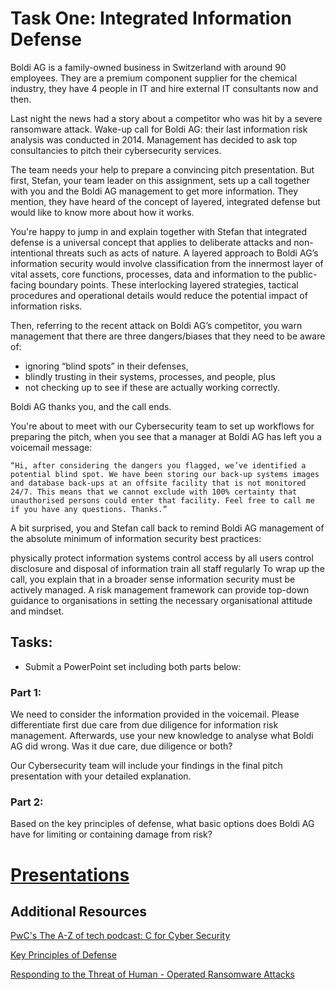 # Task One: Integrated Information Defense

Boldi AG is a family-owned business in Switzerland with around 90 employees. They are a premium component supplier for the chemical industry, they have 4 people in IT and hire external IT consultants now and then.

Last night the news had a story about a competitor who was hit by a severe ransomware attack. Wake-up call for Boldi AG: their last information risk analysis was conducted in 2014. Management has decided to ask top consultancies to pitch their cybersecurity services.

The team needs your help to prepare a convincing pitch presentation. But first, Stefan, your team leader on this assignment, sets up a call together with you and the Boldi AG management to get more information. They mention, they have heard of the concept of layered, integrated defense but would like to know more about how it works.

You're happy to jump in and explain together with Stefan that integrated defense is a universal concept that applies to deliberate attacks and non-intentional threats such as acts of nature. A layered approach to Boldi AG’s information security would involve classification from the innermost layer of vital assets, core functions, processes, data and information to the public-facing boundary points. These interlocking layered strategies, tactical procedures and operational details would reduce the potential impact of information risks.

Then, referring to the recent attack on Boldi AG’s competitor, you warn management that there are three dangers/biases that they need to be aware of:
- ignoring “blind spots” in their defenses,
- blindly trusting in their systems, processes, and people, plus
- not checking up to see if these are actually working correctly.

Boldi AG thanks you, and the call ends.

You're about to meet with our Cybersecurity team to set up workflows for preparing the pitch, when you see that a manager at Boldi AG has left you a voicemail message:

```
“Hi, after considering the dangers you flagged, we’ve identified a potential blind spot. We have been storing our back-up systems images and database back-ups at an offsite facility that is not monitored 24/7. This means that we cannot exclude with 100% certainty that unauthorised persons could enter that facility. Feel free to call me if you have any questions. Thanks.”
```

A bit surprised, you and Stefan call back to remind Boldi AG management of the absolute minimum of information security best practices:

physically protect information systems
control access by all users
control disclosure and disposal of information
train all staff regularly
To wrap up the call, you explain that in a broader sense information security must be actively managed. A risk management framework can provide top-down guidance to organisations in setting the necessary organisational attitude and mindset.


## Tasks:
- Submit a PowerPoint set including both parts below:

### Part 1:
We need to consider the information provided in the voicemail. Please differentiate first due care from due diligence for information risk management. Afterwards, use your new knowledge to analyse what Boldi AG did wrong. Was it due care, due diligence or both? 

Our Cybersecurity team will include your findings in the final pitch presentation with your detailed explanation.

### Part 2: 
Based on the key principles of defense, what basic options does Boldi AG have for limiting or containing damage from risk? 

# [Presentations](integrated-information-defense.pdf)


## Additional Resources
[PwC's The A-Z of tech podcast: C for Cyber Security](https://open.spotify.com/episode/7E0ifCSF40fC7dAIInoVs3)

[Key Principles of Defense](https://cdn.theforage.com/vinternships/companyassets/4sLyCPgmsy8DA6Dh3/Key%20Principles%20of%20Defense.pdf)

[Responding to the Threat of Human - Operated Ransomware Attacks](https://cdn.theforage.com/vinternships/companyassets/4sLyCPgmsy8DA6Dh3/Responding-to-growing-human-operated-ransomware.pdf)
